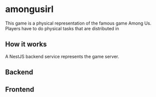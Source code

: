 # amongusirl

This game is a physical representation of the famous game Among Us.
Players have to do physical tasks that are distributed in

## How it works

A NestJS backend service represents the game server.

## Backend

## Frontend
